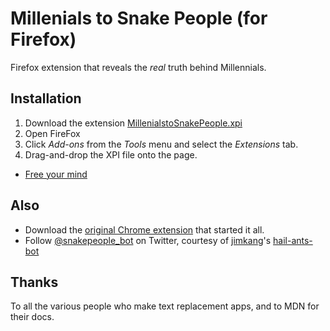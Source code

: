 # Millenials to Snake People (for Firefox)

Firefox extension that reveals the _real_ truth behind Millennials.

## Installation

1. Download the extension [MillenialstoSnakePeople.xpi](https://github.com/pselle/millennials-to-snake-people-mozillablob/master/MillenialstoSnakePeople.xpi?raw=true)
2. Open FireFox
3. Click *Add-ons* from the *Tools* menu and select the *Extensions* tab.
4. Drag-and-drop the XPI file onto the page.

- [Free your mind](https://www.google.com/search?q=Millennials)

## Also

- Download the [original Chrome extension](https://chrome.google.com/webstore/detail/millennials-to-snake-peop/jhkibealmjkbkafogihpeidfcgnigmlf) that started it all.
- Follow [@snakepeople_bot](https://twitter.com/snakepeople_bot) on Twitter, courtesy of [jimkang](https://github.com/jimkang)'s [hail-ants-bot](https://github.com/jimkang/hail-ants-bot)

## Thanks

To all the various people who make text replacement apps, and to MDN for their docs.
